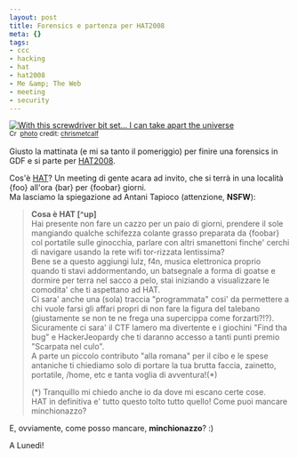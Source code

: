 ```yaml
--- 
layout: post
title: Forensics e partenza per HAT2008
meta: {}
tags: 
- ccc
- hacking
- hat
- hat2008
- Me &amp; The Web
- meeting
- security
---
```

  <a href="http://www.flickr.com/photos/37996580043@N01/2182059775/" title="With this screwdriver bit set... I can take apart the universe" target="_blank"><img src="http://farm3.static.flickr.com/2303/2182059775_35e4f08b4d.jpg" alt="With this screwdriver bit set... I can take apart the universe" border="0" /></a>  
<small><a href="http://creativecommons.org/licenses/by-nc-sa/2.0/" title="Attribution-NonCommercial-ShareAlike License" target="_blank"><img src="http://www.lastknight.com/wp-content/plugins/photo-dropper/images/cc.png" alt="Creative Commons License" border="0" width="16" height="16" align="absmiddle" /></a> <a href="http://www.photodropper.com/photos/" target="_blank">photo</a> credit: <a href="http://www.flickr.com/photos/37996580043@N01/2182059775/" title="chrismetcalf" target="_blank">chrismetcalf</a></small>
  
Giusto la mattinata (e mi sa tanto il pomeriggio) per finire una forensics in GDF e si parte per [HAT2008][1].  
  
Cos'è [HAT][1]? Un meeting di gente acara ad invito, che si terrà in una località {foo} all'ora {bar} per {foobar} giorni.  
Ma lasciamo la spiegazione ad Antani Tapioco (attenzione, **NSFW**):  
  
> **Cosa è HAT [^up]**  
> Hai presente non fare un cazzo per un paio di giorni, prendere il sole mangiando qualche schifezza colante grasso preparata da {foobar} col portatile sulle ginocchia, parlare con altri smanettoni finche' cerchi di navigare usando la rete wifi tor-rizzata lentissima?  
Bene se a questo aggiungi lulz, f4n, musica elettronica proprio quando ti stavi addormentando, un batsegnale a forma di goatse e dormire per terra nel sacco a pelo, stai iniziando a visualizzare le comodita' che ti aspettano ad HAT.   
> Ci sara' anche una (sola) traccia "programmata" cosi' da permettere a chi vuole farsi gli affari propri di non fare la figura del talebano (giustamente se non te ne frega una supercippa come forzarti?!?).  
> Sicuramente ci sara' il CTF lamero ma divertente e i giochini "Find tha bug" e HackerJeopardy che ti daranno accesso a tanti punti premio "Scarpata nel culo".  
> A parte un piccolo contributo "alla romana" per il cibo e le spese antaniche ti chiediamo solo di portare la tua brutta faccia, zainetto, portatile, /home, etc e tanta voglia di avventura!(*)  
>   
> (*) Tranquillo mi chiedo anche io da dove mi escano certe cose.  
> HAT in definitiva e' tutto questo tolto tutto quello! Come puoi mancare minchionazzo?  
  
E, ovviamente, come posso mancare, **minchionazzo**? :)  
  
A Lunedì!  
  
[1]: http://www.hackthis.info/  

 
